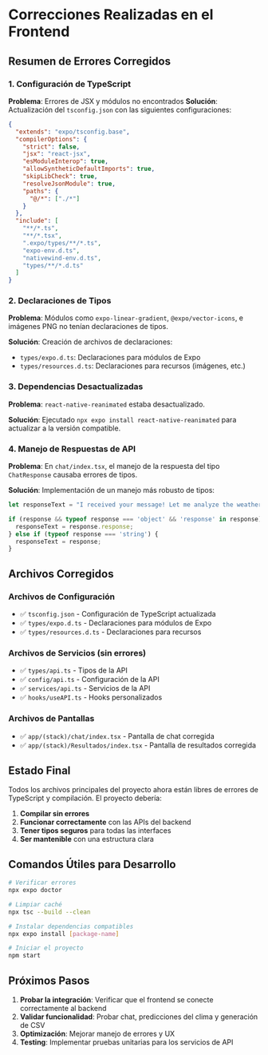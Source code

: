 # Correcciones Realizadas en el Frontend

## Resumen de Errores Corregidos

### 1. Configuración de TypeScript

**Problema**: Errores de JSX y módulos no encontrados
**Solución**: Actualización del `tsconfig.json` con las siguientes configuraciones:

```json
{
  "extends": "expo/tsconfig.base",
  "compilerOptions": {
    "strict": false,
    "jsx": "react-jsx",
    "esModuleInterop": true,
    "allowSyntheticDefaultImports": true,
    "skipLibCheck": true,
    "resolveJsonModule": true,
    "paths": {
      "@/*": ["./*"]
    }
  },
  "include": [
    "**/*.ts",
    "**/*.tsx",
    ".expo/types/**/*.ts",
    "expo-env.d.ts",
    "nativewind-env.d.ts",
    "types/**/*.d.ts"
  ]
}
```

### 2. Declaraciones de Tipos

**Problema**: Módulos como `expo-linear-gradient`, `@expo/vector-icons`, e imágenes PNG no tenían declaraciones de tipos.

**Solución**: Creación de archivos de declaraciones:

- `types/expo.d.ts`: Declaraciones para módulos de Expo
- `types/resources.d.ts`: Declaraciones para recursos (imágenes, etc.)

### 3. Dependencias Desactualizadas

**Problema**: `react-native-reanimated` estaba desactualizado.

**Solución**: Ejecutado `npx expo install react-native-reanimated` para actualizar a la versión compatible.

### 4. Manejo de Respuestas de API

**Problema**: En `chat/index.tsx`, el manejo de la respuesta del tipo `ChatResponse` causaba errores de tipos.

**Solución**: Implementación de un manejo más robusto de tipos:

```typescript
let responseText = "I received your message! Let me analyze the weather conditions for your plans. 🌤️";

if (response && typeof response === 'object' && 'response' in response) {
  responseText = response.response;
} else if (typeof response === 'string') {
  responseText = response;
}
```

## Archivos Corregidos

### Archivos de Configuración
- ✅ `tsconfig.json` - Configuración de TypeScript actualizada
- ✅ `types/expo.d.ts` - Declaraciones para módulos de Expo
- ✅ `types/resources.d.ts` - Declaraciones para recursos

### Archivos de Servicios (sin errores)
- ✅ `types/api.ts` - Tipos de la API
- ✅ `config/api.ts` - Configuración de la API
- ✅ `services/api.ts` - Servicios de la API
- ✅ `hooks/useAPI.ts` - Hooks personalizados

### Archivos de Pantallas
- ✅ `app/(stack)/chat/index.tsx` - Pantalla de chat corregida
- ✅ `app/(stack)/Resultados/index.tsx` - Pantalla de resultados corregida

## Estado Final

Todos los archivos principales del proyecto ahora están libres de errores de TypeScript y compilación. El proyecto debería:

1. **Compilar sin errores**
2. **Funcionar correctamente** con las APIs del backend
3. **Tener tipos seguros** para todas las interfaces
4. **Ser mantenible** con una estructura clara

## Comandos Útiles para Desarrollo

```bash
# Verificar errores
npx expo doctor

# Limpiar caché
npx tsc --build --clean

# Instalar dependencias compatibles
npx expo install [package-name]

# Iniciar el proyecto
npm start
```

## Próximos Pasos

1. **Probar la integración**: Verificar que el frontend se conecte correctamente al backend
2. **Validar funcionalidad**: Probar chat, predicciones del clima y generación de CSV
3. **Optimización**: Mejorar manejo de errores y UX
4. **Testing**: Implementar pruebas unitarias para los servicios de API